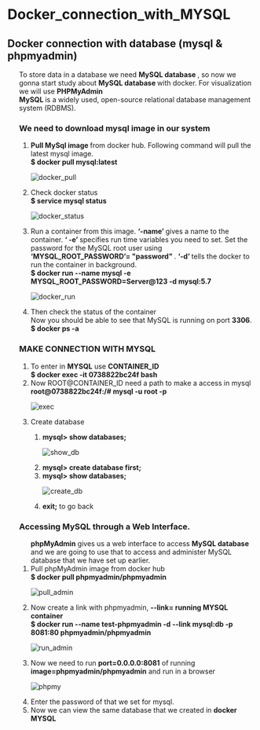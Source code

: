# Docker_connection_with_MYSQL
## Docker connection with database (mysql & phpmyadmin)
<ol>
To store data in a database we need <strong>MySQL database </strong>, so now we gonna start study about  <strong>MySQL database </strong> with docker. For visualization we will use  <strong>PHPMyAdmin </strong></br>
 <strong>MySQL </strong> is a widely used, open-source relational database management system (RDBMS).</li>


### We need to download mysql image in our system
<ol>
<li> <strong>Pull MySql image </strong> from docker hub. Following command will pull the latest mysql image.</br>
 <strong>$ docker pull mysql:latest </strong></li> 
 
 ![docker_pull](https://user-images.githubusercontent.com/47202519/56024620-00836280-5d2e-11e9-9576-09536c5ce12d.png)

<li>Check docker status </br>
 <strong>$ service mysql status </strong></li>  
 
 ![docker_status](https://user-images.githubusercontent.com/47202519/56024691-2f99d400-5d2e-11e9-8baa-35dfdcf7d9ac.png)


<li>Run a container from this image.  <strong>‘-name’ </strong> gives a name to the container.  <strong>‘ -e’ </strong> specifies run time variables you need to set. Set the password for the MySQL root user using  <strong>‘MYSQL_ROOT_PASSWORD’= "password" </strong>.  <strong>‘-d’ </strong> tells the docker to run the container in background.</br>
<strong>$ docker run --name mysql -e MYSQL_ROOT_PASSWORD=Server@123 -d mysql:5.7</strong></li>  

![docker_run](https://user-images.githubusercontent.com/47202519/56024822-7091e880-5d2e-11e9-9a9f-78be02346a62.png)


<li>Then check the status of the container</br>
Now you should be able to see that MySQL is running on port <strong>3306</strong>.</br>
<strong>$ docker ps -a</strong></li>  
</ol>



### MAKE CONNECTION WITH MYSQL
<ol>
<li>To enter in <strong>MYSQL</strong> use <strong>CONTAINER_ID</strong></br>
<strong>$ docker exec -it 0738822bc24f  bash</strong></li> 

<li>Now ROOT@CONTAINER_ID  need a path to make a access in mysql </br>
<strong>root@0738822bc24f:/# mysql -u root -p</strong></li>  

![exec](https://user-images.githubusercontent.com/47202519/56024992-e1d19b80-5d2e-11e9-8e3b-b9922999728f.png)

<li>Create database</li>
<ol>
<li><strong>mysql> show databases;</strong></li>  
  
![show_db](https://user-images.githubusercontent.com/47202519/56025135-23fadd00-5d2f-11e9-9ee7-88e2011c8a99.png)
 
<li><strong>mysql> create database first;</strong></li>
<li><strong>mysql> show databases;</strong></li> 

![create_db](https://user-images.githubusercontent.com/47202519/56025155-2b21eb00-5d2f-11e9-9c8d-7e07a05bc07d.png)

<li><strong>exit;</strong> to go back </li>
</ol>
</ol>


### Accessing MySQL through a Web Interface.
<ol/>
<strong>phpMyAdmin</strong> gives us a web interface to access <strong>MySQL database</strong> and we are going to use that to access and administer MySQL database that we have set up earlier.</br>

<li>Pull phpMyAdmin image from docker hub</br>
<strong>$ docker pull phpmyadmin/phpmyadmin</strong></li>  

![pull_admin](https://user-images.githubusercontent.com/47202519/56025545-f5313680-5d2f-11e9-9cf3-93458080cc28.png)

<li>Now create a link with phpmyadmin, <strong>--link= running MYSQL container</strong></br>
<strong>$ docker run --name test-phpmyadmin -d --link mysql:db -p 8081:80 phpmyadmin/phpmyadmin</strong></li>  

![run_admin](https://user-images.githubusercontent.com/47202519/56025924-c798bd00-5d30-11e9-8803-f0176512f6cd.png)

<li>Now we need to run <strong>port=0.0.0.0:8081</strong> of running <strong>image=phpmyadmin/phpmyadmin</strong> and run in a browser</li>  

![phpmy](https://user-images.githubusercontent.com/47202519/56025966-d8493300-5d30-11e9-8eaf-28ddb10e70ad.png)

<li>Enter the password of that we set for mysql.</li>
<li>Now we can view the same database that we created in <strong>docker MYSQL</strong> </li>
</ol>
</ol>
